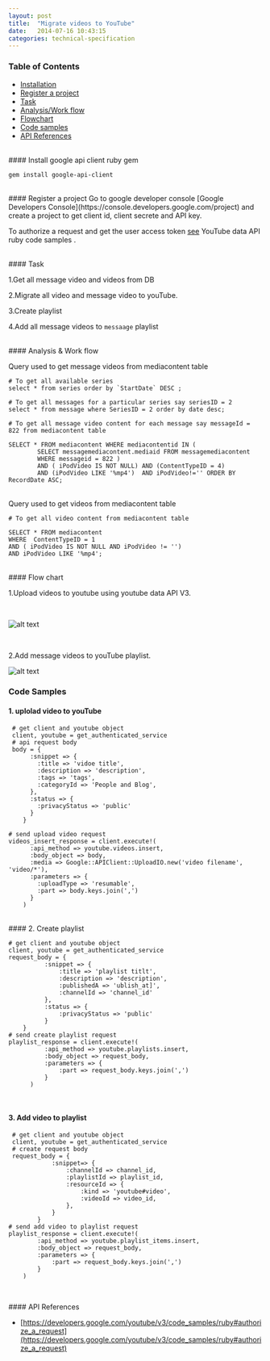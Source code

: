 ```yaml
---
layout: post
title:  "Migrate videos to YouTube"
date:   2014-07-16 10:43:15
categories: technical-specification
---
```


### Table of Contents
  * [Installation](#install)
  * [Register a project](#register)
  * [Task](#task)
  * [Analysis/Work flow](#analysis)
  * [Flowchart](#flowchart)
  * [Code samples](#code-samples)
  * [API References](#references)

<br/>
<a name="install"/>
#### Install google api client ruby gem
</a>

```
gem install google-api-client

```
<br/>
<a name="register"/>
#### Register a project
</a>
Go to google developer console [Google Developers Console](https://console.developers.google.com/project) and create a project to get client id, client secrete and API key.

To authorize a request and get the user access token [see](https://developers.google.com/youtube/v3/code_samples/ruby) YouTube data API ruby code samples .

<br/>
<a name="task"/>
#### Task
</a>

1.Get all message video and videos from DB

2.Migrate all video and message video to youTube.

3.Create playlist

4.Add all message videos to ``messaage`` playlist

<br/>
<a name="analysis"/>
#### Analysis & Work flow
</a>

Query used to get message videos from mediacontent table

```
# To get all available series
select * from series order by `StartDate` DESC ;

# To get all messages for a particular series say seriesID = 2
select * from message where SeriesID = 2 order by date desc;

# To get all message video content for each message say messageId = 822 from mediacontent table

SELECT * FROM mediacontent WHERE mediacontentid IN (
        SELECT messagemediacontent.mediaid FROM messagemediacontent 
        WHERE messageid = 822 )
        AND ( iPodVideo IS NOT NULL) AND (ContentTypeID = 4) 
        AND (iPodVideo LIKE '%mp4')  AND iPodVideo!='' ORDER BY RecordDate ASC;   
```
<br/>
Query used to get videos from mediacontent table

```
# To get all video content from mediacontent table

SELECT * FROM mediacontent 
WHERE  ContentTypeID = 1 
AND ( iPodVideo IS NOT NULL AND iPodVideo != '') 
AND iPodVideo LIKE '%mp4';

```
<br/>
<a name="flowchart"/>
#### Flow chart
</a>

1.Upload videos to youtube using youtube data API V3.

<br/>

![alt text](/flowcharts/upload-video-to-yt-flowchart.svg "Upload videos to youTube flow chart")

<br/>

2.Add message videos to youTube playlist.

![alt text](/flowcharts/add-videos-to-yt-playlist.svg "Add videos to playlist flow chart")
<br/>
<a name="code-samples"/>
### Code Samples
</a>

#### 1. uplolad video to youTube

```
 # get client and youtube object
 client, youtube = get_authenticated_service
 # api request body
 body = {
      :snippet => {
        :title => 'vidoe title',
        :description => 'description',
        :tags => 'tags',
        :categoryId => 'People and Blog',
      },
      :status => {
        :privacyStatus => 'public'
      }
    }
    
# send upload video request
videos_insert_response = client.execute!(
      :api_method => youtube.videos.insert,
      :body_object => body,
      :media => Google::APIClient::UploadIO.new('video filename', 'video/*'),
      :parameters => {
        :uploadType => 'resumable',
        :part => body.keys.join(',')
      }
    )

```

<br/>
#### 2. Create playlist

```
# get client and youtube object
client, youtube = get_authenticated_service
request_body = {
          :snippet => {
              :title => 'playlist titlt',
              :description => 'description',
              :publishedA => 'ublish_at]',
              :channelId => 'channel_id'
          },
          :status => {
              :privacyStatus => 'public'
          }
    }
# send create playlist request
playlist_response = client.execute!(
          :api_method => youtube.playlists.insert,
          :body_object => request_body,
          :parameters => {
              :part => request_body.keys.join(',')
          }
      )
```
<br/>

#### 3. Add video to playlist

```
 # get client and youtube object
 client, youtube = get_authenticated_service
 # create request body
 request_body = {
            :snippet=> {
                :channelId => channel_id,
                :playlistId => playlist_id,
                :resourceId => {
                    :kind => 'youtube#video',
                    :videoId => video_id,
                },
            }
        }
# send add video to playlist request
playlist_response = client.execute!(
        :api_method => youtube.playlist_items.insert,
        :body_object => request_body,
        :parameters => {
            :part => request_body.keys.join(',')
        }
    )
    
```
<br/>
<a name="references"/>
#### API References
</a>

* [https://developers.google.com/youtube/v3/code_samples/ruby#authorize_a_request](https://developers.google.com/youtube/v3/code_samples/ruby#authorize_a_request)

<br/>

